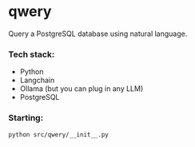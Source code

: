# qwery

Query a PostgreSQL database using natural language.

### Tech stack:
- Python
- Langchain
- Ollama (but you can plug in any LLM)
- PostgreSQL

### Starting:
```bash
python src/qwery/__init__.py
```
